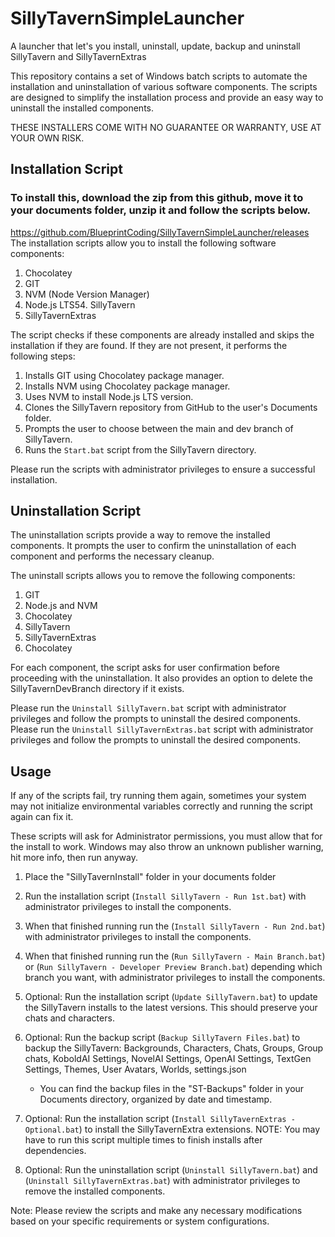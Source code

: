 # SillyTavernSimpleLauncher
A launcher that let's you install, uninstall, update, backup and uninstall SillyTavern and SillyTavernExtras

This repository contains a set of Windows batch scripts to automate the installation and uninstallation of various software components. The scripts are designed to simplify the installation process and provide an easy way to uninstall the installed components.

THESE INSTALLERS COME WITH NO GUARANTEE OR WARRANTY, USE AT YOUR OWN RISK.

## Installation Script

### To install this, download the zip from this github, move it to your documents folder, unzip it and follow the scripts below.
https://github.com/BlueprintCoding/SillyTavernSimpleLauncher/releases
The installation scripts allow you to install the following software components:

1. Chocolatey 
2. GIT
3. NVM (Node Version Manager)
4. Node.js LTS54. SillyTavern
6. SillyTavernExtras

The script checks if these components are already installed and skips the installation if they are found. If they are not present, it performs the following steps:

1. Installs GIT using Chocolatey package manager.
2. Installs NVM using Chocolatey package manager.
3. Uses NVM to install Node.js LTS version.
4. Clones the SillyTavern repository from GitHub to the user's Documents folder.
5. Prompts the user to choose between the main and dev branch of SillyTavern.
6. Runs the `Start.bat` script from the SillyTavern directory.

Please run the scripts with administrator privileges to ensure a successful installation.

## Uninstallation Script

The uninstallation scripts provide a way to remove the installed components. It prompts the user to confirm the uninstallation of each component and performs the necessary cleanup.

The uninstall scripts allows you to remove the following components:

1. GIT
2. Node.js and NVM
3. Chocolatey
4. SillyTavern
5. SillyTavernExtras
6. Chocolatey 

For each component, the script asks for user confirmation before proceeding with the uninstallation. It also provides an option to delete the SillyTavernDevBranch directory if it exists.

Please run the `Uninstall SillyTavern.bat` script with administrator privileges and follow the prompts to uninstall the desired components.
Please run the `Uninstall SillyTavernExtras.bat` script with administrator privileges and follow the prompts to uninstall the desired components.

## Usage

If any of the scripts fail, try running them again, sometimes your system may not initialize environmental variables correctly and running the script again can fix it. 

These scripts will ask for Administrator permissions, you must allow that for the install to work. Windows may also throw an unknown publisher warning, hit more info, then run anyway.

1. Place the "SillyTavernInstall" folder in your documents folder

2. Run the installation script (`Install SillyTavern - Run 1st.bat`) with administrator privileges to install the components.

3. When that finished running run the (`Install SillyTavern - Run 2nd.bat`) with administrator privileges to install the components.

4. When that finished running run the (`Run SillyTavern - Main Branch.bat`) or (`Run SillyTavern - Developer Preview Branch.bat`) depending which branch you want, with administrator privileges to install the components.

5. Optional: Run the installation script (`Update SillyTavern.bat`) to update the SillyTavern installs to the latest versions. This should preserve your chats and characters. 

6. Optional: Run the backup script (`Backup SillyTavern Files.bat`) to backup the SillyTavern: Backgrounds, Characters, Chats, Groups, Group chats, KoboldAI Settings, NovelAI Settings, OpenAI Settings, TextGen Settings, Themes, User Avatars, Worlds, settings.json 
	-  You can find the backup files in the "ST-Backups" folder in your Documents directory, organized by date and timestamp.

7. Optional: Run the installation script (`Install SillyTavernExtras - Optional.bat`) to install the SillyTavernExtra extensions. NOTE: You may have to run this script multiple times to finish installs after dependencies.

8. Optional: Run the uninstallation script (`Uninstall SillyTavern.bat`) and (`Uninstall SillyTavernExtras.bat`) with administrator privileges to remove the installed components.

Note: Please review the scripts and make any necessary modifications based on your specific requirements or system configurations.


